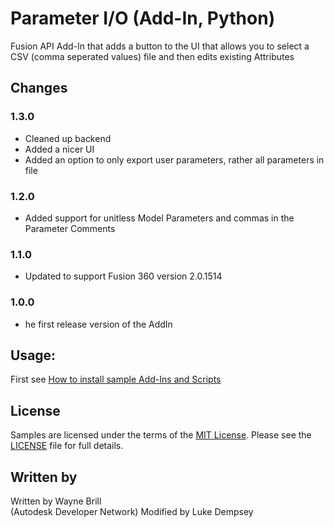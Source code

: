 # Parameter I/O (Add-In, Python)
Fusion API Add-In that adds a button to the UI that allows you to select a CSV (comma seperated values) file and then edits existing Attributes

## Changes

### 1.3.0
* Cleaned up backend
* Added a nicer UI
* Added an option to only export user parameters, rather all parameters in file

### 1.2.0
* Added support for unitless Model Parameters and commas in the Parameter Comments

### 1.1.0
* Updated to support Fusion 360 version 2.0.1514

### 1.0.0
* he first release version of the AddIn

## Usage:
First see [How to install sample Add-Ins and Scripts](https://rawgit.com/AutodeskFusion360/AutodeskFusion360.github.io/master/Installation.html)

## License
Samples are licensed under the terms of the [MIT License](http://opensource.org/licenses/MIT). Please see the [LICENSE](LICENSE) file for full details.

## Written by

Written by Wayne Brill <br /> (Autodesk Developer Network)
Modified by Luke Dempsey
